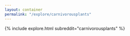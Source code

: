 ```yaml
---
layout: container
permalink: "/explore/carnivorousplants"
---
```


<link rel="stylesheet" type="text/css" href="/static/css/explore.css">
{% include explore.html subreddit="carnivorousplants" %}
